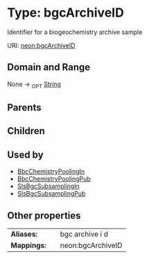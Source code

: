 
# Type: bgcArchiveID


Identifier for a biogeochemistry archive sample

URI: [neon:bgcArchiveID](https://data.neonscience.org/bgcArchiveID)


## Domain and Range

None ->  <sub>OPT</sub> [String](types/String.md)

## Parents


## Children


## Used by

 * [BbcChemistryPoolingIn](BbcChemistryPoolingIn.md)
 * [BbcChemistryPoolingPub](BbcChemistryPoolingPub.md)
 * [SlsBgcSubsamplingIn](SlsBgcSubsamplingIn.md)
 * [SlsBgcSubsamplingPub](SlsBgcSubsamplingPub.md)

## Other properties

|  |  |  |
| --- | --- | --- |
| **Aliases:** | | bgc archive i d |
| **Mappings:** | | neon:bgcArchiveID |

